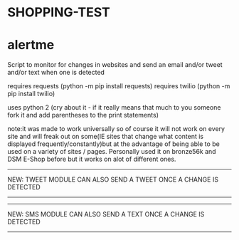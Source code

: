 # SHOPPING-TEST
# alertme
Script to monitor  for changes in websites and send an email and/or tweet and/or text when one is detected

requires requests (python -m pip install requests)
requires twilio (python -m pip install twilio)

uses python 2 (cry about it - if it really means that much to you someone fork it and add parentheses to the print statements)

note:it was made to work universally so of course it will not work on every site and will freak out on some(IE sites that change what content is displayed frequently/constantly)but at the advantage of being able to be used on a variety of sites / pages. Personally used it on bronze56k and DSM E-Shop before but it works on alot of different ones. 

****************************************************************
NEW: TWEET MODULE CAN ALSO SEND A TWEET ONCE A CHANGE IS DETECTED
****************************************************************


****************************************************************
NEW: SMS MODULE CAN ALSO SEND A TEXT ONCE A CHANGE IS DETECTED
****************************************************************
